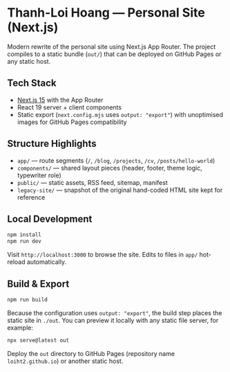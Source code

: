 # Thanh-Loi Hoang — Personal Site (Next.js)

Modern rewrite of the personal site using Next.js App Router. The project compiles to a static bundle (`out/`) that can be deployed on GitHub Pages or any static host.

## Tech Stack
- [Next.js 15](https://nextjs.org) with the App Router
- React 19 server + client components
- Static export (`next.config.mjs` uses `output: "export"`) with unoptimised images for GitHub Pages compatibility

## Structure Highlights
- `app/` — route segments (`/`, `/blog`, `/projects`, `/cv`, `/posts/hello-world`)
- `components/` — shared layout pieces (header, footer, theme logic, typewriter role)
- `public/` — static assets, RSS feed, sitemap, manifest
- `legacy-site/` — snapshot of the original hand-coded HTML site kept for reference

## Local Development
```bash
npm install
npm run dev
```

Visit `http://localhost:3000` to browse the site. Edits to files in `app/` hot-reload automatically.

## Build & Export
```bash
npm run build
```

Because the configuration uses `output: "export"`, the build step places the static site in `./out`. You can preview it locally with any static file server, for example:
```bash
npx serve@latest out
```

Deploy the `out` directory to GitHub Pages (repository name `loiht2.github.io`) or another static host.
